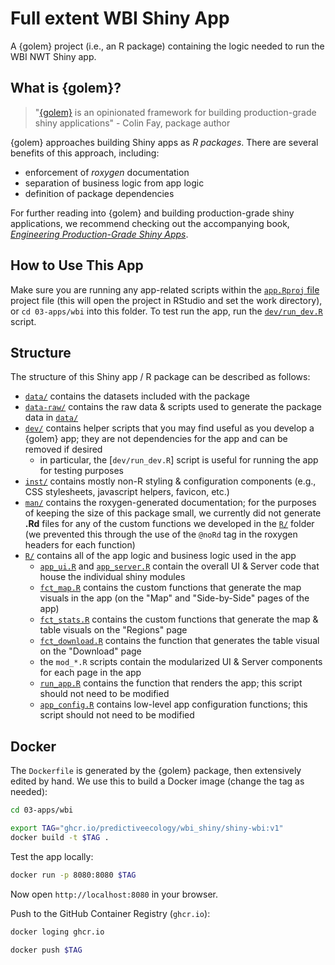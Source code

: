 # Full extent WBI Shiny App

A {golem} project (i.e., an R package) containing the logic needed to run the WBI NWT Shiny app.

## What is {golem}?

> "[{golem}](https://thinkr-open.github.io/golem/) is an opinionated framework for building production-grade shiny applications" - Colin Fay, package author

{golem} approaches building Shiny apps as *R packages*. There are several benefits of this approach, including:

* enforcement of *roxygen* documentation
* separation of business logic from app logic
* definition of package dependencies

For further reading into {golem} and building production-grade shiny applications, we recommend checking out the accompanying book, [*Engineering Production-Grade Shiny Apps*](https://engineering-shiny.org/).

## How to Use This App

Make sure you are running any app-related scripts within the [`app.Rproj` file](app.Rproj) project file (this will open the project in RStudio and set the work directory), or `cd 03-apps/wbi` into this folder. To test run the app, run the [`dev/run_dev.R`](dev/run_dev.R) script.

## Structure

The structure of this Shiny app / R package can be described as follows:

* [`data/`](data/) contains the datasets included with the package
* [`data-raw/`](data-raw/) contains the raw data & scripts used to generate the package data in [`data/`](data/)
* [`dev/`](dev/) contains helper scripts that you may find useful as you develop a {golem} app; they are not dependencies for the app and can be removed if desired
  + in particular, the [`dev/run_dev.R`] script is useful for running the app for testing purposes
* [`inst/`](inst/) contains mostly non-R styling & configuration components (e.g., CSS stylesheets, javascript helpers, favicon, etc.)
* [`man/`](man/) contains the roxygen-generated documentation; for the purposes of keeping the size of this package small, we currently did not generate **.Rd** files for any of the custom functions we developed in the [`R/`](R/) folder (we prevented this through the use of the `@noRd` tag in the roxygen headers for each function)
* [`R/`](R/) contains all of the app logic and business logic used in the app
  + [`app_ui.R`](R/app_ui.R) and [`app_server.R`](R/app_server.R) contain the overall UI & Server code that house the individual shiny modules
  + [`fct_map.R`](R/fct_map.R) contains the custom functions that generate the map visuals in the app (on the "Map" and "Side-by-Side" pages of the app)
  + [`fct_stats.R`](R/fct_stats.R) contains the custom functions that generate the map & table visuals on the "Regions" page
  + [`fct_download.R`](R/fct_download.R) contains the function that generates the table visual on the "Download" page
  + the `mod_*.R` scripts contain the modularized UI & Server components for each page in the app
  + [`run_app.R`](R/run_app.R) contains the function that renders the app; this script should not need to be modified
  + [`app_config.R`](R/app_config.R) contains low-level app configuration functions; this script should not need to be modified

## Docker

The `Dockerfile` is generated by the {golem} package, then extensively edited by hand. We use this to build a Docker image (change the tag as needed):

```bash
cd 03-apps/wbi

export TAG="ghcr.io/predictiveecology/wbi_shiny/shiny-wbi:v1"
docker build -t $TAG .
```

Test the app locally:

```bash
docker run -p 8080:8080 $TAG
```

Now open `http://localhost:8080` in your browser.

Push to the GitHub Container Registry (`ghcr.io`): 

```bash
docker loging ghcr.io

docker push $TAG
```
